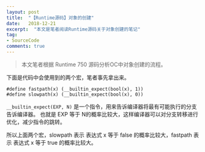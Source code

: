 ```yaml
---
layout: post
title:  "【Runtime源码】对象的创建"
date:   2018-12-21
excerpt:  "本文是笔者阅读Runtime源码关于对象创建的笔记"
tag:
- SourceCode
comments: true
---
```


> 本文笔者根据 Runtime 750 源码分析OC中对象创建的流程。

下面是代码中会使用到的两个宏，笔者事先拿出来。

```
#define fastpath(x) (__builtin_expect(bool(x), 1))
#define slowpath(x) (__builtin_expect(bool(x), 0))
```

`__builtin_expect(EXP, N)` 是一个指令，用来告诉编译器将最有可能执行的分支告诉编译器。 也就是 EXP 等于 N的概率比较大，这样编译器可以对分支转移进行优化，减少指令的跳转。

所以上面两个宏，slowpath 表示 表达式 x 等于 false 的概率比较大，fastpath 表示 表达式 x 等于 true 的概率比较大。

